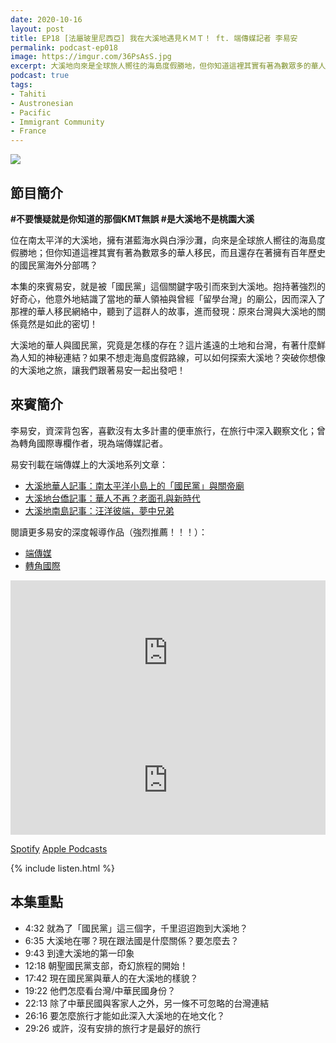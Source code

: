 ```yaml
---
date: 2020-10-16
layout: post
title: EP18 [法屬玻里尼西亞] 我在大溪地遇見ＫＭＴ！ ft. 端傳媒記者 李易安
permalink: podcast-ep018
image: https://imgur.com/36PsAsS.jpg
excerpt: 大溪地向來是全球旅人嚮往的海島度假勝地，但你知道這裡其實有著為數眾多的華人移民，以及歷史悠久的國民黨海外分部嗎？本集的來賓易安，就是被「國民黨」這個關鍵字吸引而來到大溪地，他深入了那裡的華人移民網絡中，發現原來台灣與大溪地的關係竟然是如此的密切！在這集就讓我們一起前往南太平洋，發掘那些旅遊美照上看不到的面向吧！
podcast: true
tags:
- Tahiti
- Austronesian
- Pacific
- Immigrant Community
- France
---
```


![](https://imgur.com/36PsAsS.jpg)

## 節目簡介

**#不要懷疑就是你知道的那個KMT無誤 #是大溪地不是桃園大溪**

位在南太平洋的大溪地，擁有湛藍海水與白淨沙灘，向來是全球旅人嚮往的海島度假勝地；但你知道這裡其實有著為數眾多的華人移民，而且還存在著擁有百年歷史的國民黨海外分部嗎？

本集的來賓易安，就是被「國民黨」這個關鍵字吸引而來到大溪地。抱持著強烈的好奇心，他意外地結識了當地的華人領袖與曾經「留學台灣」的廟公，因而深入了那裡的華人移民網絡中，聽到了這群人的故事，進而發現：原來台灣與大溪地的關係竟然是如此的密切！

大溪地的華人與國民黨，究竟是怎樣的存在？這片遙遠的土地和台灣，有著什麼鮮為人知的神秘連結？如果不想走海島度假路線，可以如何探索大溪地？突破你想像的大溪地之旅，讓我們跟著易安一起出發吧！

## 來賓簡介

李易安，資深背包客，喜歡沒有太多計畫的便車旅行，在旅行中深入觀察文化；曾為轉角國際專欄作者，現為端傳媒記者。

易安刊載在端傳媒上的大溪地系列文章：

* [大溪地華人記事：南太平洋小島上的「國民黨」與關帝廟](https://theinitium.com/article/20181010-tahiti-chinese-kmt-holyrulerdeityguan/)
* [大溪地台僑記事：華人不再？老面孔與新時代](https://theinitium.com/article/20181013-tahiti-chinese-kmt-taiwan/)
* [大溪地南島記事：汪洋彼端，夢中兄弟](https://theinitium.com/article/20181028-tahiti-taiwan-aboriginal-austronesian/)

閱讀更多易安的深度報導作品（強烈推薦！！！）：

* [端傳媒](https://theinitium.com/search/?q=%E6%9D%8E%E6%98%93%E5%AE%89)
* [轉角國際](https://global.udn.com/author/articles/1020/1458)

<iframe src="https://open.spotify.com/embed-podcast/episode/6EM6NLvBfaGkOrbHmUlQQK" width="100%" height="232" frameborder="0" allowtransparency="true" allow="encrypted-media"></iframe>

<iframe allow="autoplay *; encrypted-media *; fullscreen *" frameborder="0" height="175" style="width:100%;max-width:660px;overflow:hidden;background:transparent;" sandbox="allow-forms allow-popups allow-same-origin allow-scripts allow-storage-access-by-user-activation allow-top-navigation-by-user-activation" src="https://embed.podcasts.apple.com/tw/podcast/id1518914711?i=1000495033076"></iframe>

[Spotify](https://open.spotify.com/episode/6EM6NLvBfaGkOrbHmUlQQK)
[Apple Podcasts](https://podcasts.apple.com/tw/podcast/id1518914711?i=1000495033076)

{% include listen.html %}

## 本集重點

* 4:32 就為了「國民黨」這三個字，千里迢迢跑到大溪地？
* 6:35 大溪地在哪？現在跟法國是什麼關係？要怎麼去？
* 9:43 到達大溪地的第一印象
* 12:18 朝聖國民黨支部，奇幻旅程的開始！
* 17:42 現在國民黨與華人的在大溪地的樣貌？
* 19:22 他們怎麼看台灣/中華民國身份？
* 22:13 除了中華民國與客家人之外，另一條不可忽略的台灣連結
* 26:16 要怎麼旅行才能如此深入大溪地的在地文化？
* 29:26 或許，沒有安排的旅行才是最好的旅行
